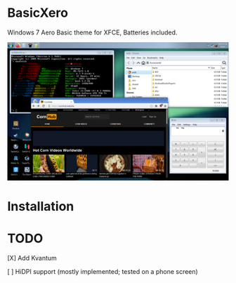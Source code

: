 # BasicXero
Windows 7 Aero Basic theme for XFCE, Batteries included.

![Screenshot of XFCE with BasicXero showing KCalc, Firefox, Thunar and VMWare.](win7rice.png)

# Installation



# TODO
[X] Add Kvantum

[ ] HiDPI support (mostly implemented; tested on a phone screen)
